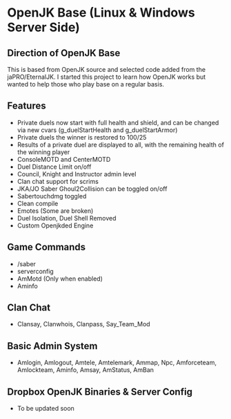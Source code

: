 # OpenJK Base (Linux & Windows Server Side)

## Direction of OpenJK Base

This is based from OpenJK source and selected code added from the jaPRO/EternalJK. I started this project to learn how OpenJK works but wanted to help those who play base on a regular basis.

## Features 

* Private duels now start with full health and shield, and can be changed via new cvars (g_duelStartHealth and g_duelStartArmor)
* Private duels the winner is restored to 100/25
* Results of a private duel are displayed to all, with the remaining health of the winning player
* ConsoleMOTD and CenterMOTD
* Duel Distance Limit on/off 
* Council, Knight and Instructor admin level
* Clan chat support for scrims 
* JKA/JO Saber Ghoul2Collision can be toggled on/off
* Sabertouchdmg toggled
* Clean compile
* Emotes (Some are broken)
* Duel Isolation, Duel Shell Removed
* Custom Openjkded Engine

## Game Commands

* /saber 
* serverconfig
* AmMotd (Only when enabled)
* Aminfo

## Clan Chat 

* Clansay, Clanwhois, Clanpass, Say_Team_Mod

## Basic Admin System

* Amlogin, Amlogout, Amtele, Amtelemark, Ammap, Npc, Amforceteam, Amlockteam, Aminfo, Amsay, AmStatus, AmBan


## Dropbox OpenJK Binaries & Server Config

* To be updated soon
